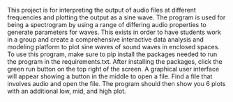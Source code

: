 This project is for interpreting the output of audio files at different frequencies and plotting the output as a sine wave. The program is used for being a spectrogram by using a range of differing audio properties to generate parameters for waves. This exists in order to have students work in a group and create a comprehensive interactive data analysis and modeling platform to plot sine waves of sound waves in enclosed spaces. To use this program, make sure to pip install the packages needed to run the program in the requirements.txt. After installing the packages, click the green run button on the top right of the screen. A graphical user interface will appear showing a button in the middle to open a file. Find a file that involves audio and open the file. The program should then show you 6 plots with an additional low, mid, and high plot.